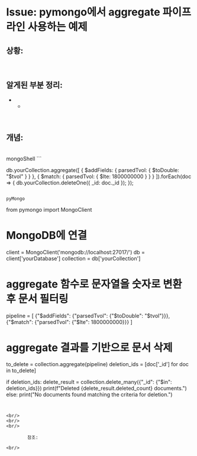<!--
author: Dailyscat
purpose: issue arrange
rules:
 (1) 헤더와 문단사이
    <br/>
    <br/>
 (2) 코드가 작성되는 부분은 >로 정리
 (3) 참조는 해당 내용 바로 아래
    <br/>
    <br/>
 (4) 명령어는 bold
 (5) 방안은 ## 안의 과정은 ###
-->

# Issue: pymongo에서 aggregate 파이프라인 사용하는 예제

## 상황:

<br/>

## 알게된 부분 정리:

- -

<br/>

## 개념:

<br/>
  mongoShell
```

db.yourCollection.aggregate([
{
$addFields: {
parsedTvol: { $toDouble: "$tvol" }
}
},
{
$match: {
parsedTvol: { $lte: 1800000000 }
}
}
]).forEach(doc => {
db.yourCollection.deleteOne({ \_id: doc.\_id });
});

```

pyMongo
```

from pymongo import MongoClient

# MongoDB에 연결

client = MongoClient('mongodb://localhost:27017/')
db = client['yourDatabase']
collection = db['yourCollection']

# aggregate 함수로 문자열을 숫자로 변환 후 문서 필터링

pipeline = [
{"$addFields": {"parsedTvol": {"$toDouble": "$tvol"}}},
{"$match": {"parsedTvol": {"$lte": 1800000000}}}
]

# aggregate 결과를 기반으로 문서 삭제

to_delete = collection.aggregate(pipeline)
deletion_ids = [doc['_id'] for doc in to_delete]

if deletion_ids:
delete_result = collection.delete_many({"\_id": {"$in": deletion_ids}})
print(f"Deleted {delete_result.deleted_count} documents.")
else:
print("No documents found matching the criteria for deletion.")

```


<br/>
<br/>
<br/>

        참조:

<br/>
```
